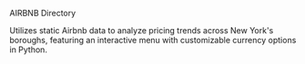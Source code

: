 AIRBNB Directory

Utilizes static Airbnb data to analyze pricing trends across New York's boroughs, featuring an interactive menu with customizable currency options in Python.
